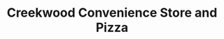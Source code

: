 ---
title: "Creekwood Convenience Store and Pizza"
url: /edmonton/creekwood-convenience-store-and-pizza/
shop: Lebensmittel
---